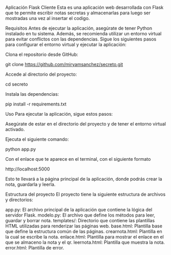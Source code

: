 Aplicación Flask Cliente
Esta es una aplicación web desarrollada con Flask que te permite escribir notas
secretas y almacenarlas para luego ser mostradas una vez al insertar el codigo.

Requisitos
Antes de ejecutar la aplicación, asegúrate de tener Python instalado en tu sistema. Además, se recomienda utilizar un entorno virtual para evitar conflictos con las dependencias. Sigue los siguientes pasos para configurar el entorno virtual y ejecutar la aplicación:

Clona el repositorio desde GitHub:

git clone https://github.com/miryamsanchez/secreto.git

Accede al directorio del proyecto:

cd secreto

Instala las dependencias:

pip install -r requirements.txt

Uso
Para ejecutar la aplicación, sigue estos pasos:

Asegúrate de estar en el directorio del proyecto y de tener el entorno virtual activado.

Ejecuta el siguiente comando:

python app.py

Con el enlace que te aparece en el terminal, con el siguiente formato

http://localhost:5000

Esto te llevará a la página principal de la aplicación, donde podrás crear la nota, guardarla y leerla. 

Estructura del proyecto
El proyecto tiene la siguiente estructura de archivos y directorios:

app.py: El archivo principal de la aplicación que contiene la lógica del servidor Flask.
modelo.py: El archivo que define los métodos para leer, guardar y borrar nota.
templates/: Directorio que contiene las plantillas HTML utilizadas para renderizar las páginas web.
base.html: Plantilla base que define la estructura común de las páginas.
crearnota.html: Plantilla en la cual se escribe la nota.
enlace.html: Plantilla para mostrar el enlace en el que se almaceno la nota y el qr.
leernota.html: Plantilla que muestra la nota.
error.html: Plantilla de error.



